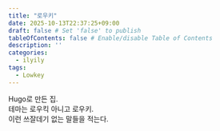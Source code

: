 ```yaml
---
title: "로우키"
date: 2025-10-13T22:37:25+09:00
draft: false # Set 'false' to publish
tableOfContents: false # Enable/disable Table of Contents
description: ''
categories: 
  - ilyily
tags:
  - Lowkey
---
```


Hugo로 만든 집.  
테마는 로우킥 아니고 로우키.  
이런 쓰잘데기 없는 말들을 적는다.
